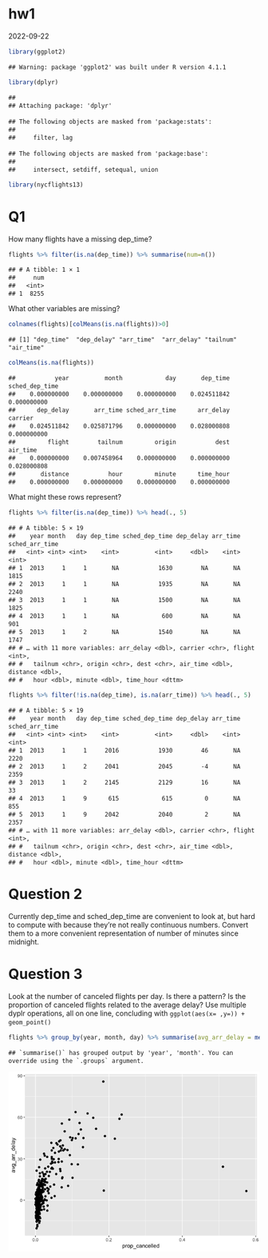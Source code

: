 hw1
================
2022-09-22

``` r
library(ggplot2)
```

    ## Warning: package 'ggplot2' was built under R version 4.1.1

``` r
library(dplyr)
```

    ## 
    ## Attaching package: 'dplyr'

    ## The following objects are masked from 'package:stats':
    ## 
    ##     filter, lag

    ## The following objects are masked from 'package:base':
    ## 
    ##     intersect, setdiff, setequal, union

``` r
library(nycflights13)
```

# Q1

How many flights have a missing dep_time?

``` r
flights %>% filter(is.na(dep_time)) %>% summarise(num=n())
```

    ## # A tibble: 1 × 1
    ##     num
    ##   <int>
    ## 1  8255

What other variables are missing?

``` r
colnames(flights)[colMeans(is.na(flights))>0]
```

    ## [1] "dep_time"  "dep_delay" "arr_time"  "arr_delay" "tailnum"   "air_time"

``` r
colMeans(is.na(flights))
```

    ##           year          month            day       dep_time sched_dep_time 
    ##    0.000000000    0.000000000    0.000000000    0.024511842    0.000000000 
    ##      dep_delay       arr_time sched_arr_time      arr_delay        carrier 
    ##    0.024511842    0.025871796    0.000000000    0.028000808    0.000000000 
    ##         flight        tailnum         origin           dest       air_time 
    ##    0.000000000    0.007458964    0.000000000    0.000000000    0.028000808 
    ##       distance           hour         minute      time_hour 
    ##    0.000000000    0.000000000    0.000000000    0.000000000

What might these rows represent?

``` r
flights %>% filter(is.na(dep_time)) %>% head(., 5)
```

    ## # A tibble: 5 × 19
    ##    year month   day dep_time sched_dep_time dep_delay arr_time sched_arr_time
    ##   <int> <int> <int>    <int>          <int>     <dbl>    <int>          <int>
    ## 1  2013     1     1       NA           1630        NA       NA           1815
    ## 2  2013     1     1       NA           1935        NA       NA           2240
    ## 3  2013     1     1       NA           1500        NA       NA           1825
    ## 4  2013     1     1       NA            600        NA       NA            901
    ## 5  2013     1     2       NA           1540        NA       NA           1747
    ## # … with 11 more variables: arr_delay <dbl>, carrier <chr>, flight <int>,
    ## #   tailnum <chr>, origin <chr>, dest <chr>, air_time <dbl>, distance <dbl>,
    ## #   hour <dbl>, minute <dbl>, time_hour <dttm>

``` r
flights %>% filter(!is.na(dep_time), is.na(arr_time)) %>% head(., 5)
```

    ## # A tibble: 5 × 19
    ##    year month   day dep_time sched_dep_time dep_delay arr_time sched_arr_time
    ##   <int> <int> <int>    <int>          <int>     <dbl>    <int>          <int>
    ## 1  2013     1     1     2016           1930        46       NA           2220
    ## 2  2013     1     2     2041           2045        -4       NA           2359
    ## 3  2013     1     2     2145           2129        16       NA             33
    ## 4  2013     1     9      615            615         0       NA            855
    ## 5  2013     1     9     2042           2040         2       NA           2357
    ## # … with 11 more variables: arr_delay <dbl>, carrier <chr>, flight <int>,
    ## #   tailnum <chr>, origin <chr>, dest <chr>, air_time <dbl>, distance <dbl>,
    ## #   hour <dbl>, minute <dbl>, time_hour <dttm>

# Question 2

Currently dep_time and sched_dep_time are convenient to look at, but
hard to compute with because they’re not really continuous numbers.
Convert them to a more convenient representation of number of minutes
since midnight.

# Question 3

Look at the number of canceled flights per day. Is there a pattern? Is
the proportion of canceled flights related to the average delay? Use
multiple dyplr operations, all on one line, concluding with
`ggplot(aes(x= ,y=)) + geom_point()`

``` r
flights %>% group_by(year, month, day) %>% summarise(avg_arr_delay = mean(arr_delay, na.rm=T), prop_cancelled = mean(is.na(arr_delay))) %>% ggplot(aes(x=prop_cancelled ,y=avg_arr_delay)) + geom_point()
```

    ## `summarise()` has grouped output by 'year', 'month'. You can override using the `.groups` argument.

![](hw1_files/figure-gfm/unnamed-chunk-7-1.png)<!-- -->
